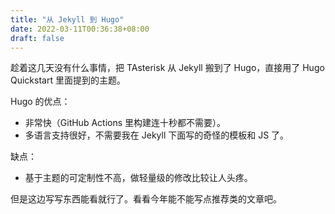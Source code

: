 ```yaml
---
title: "从 Jekyll 到 Hugo"
date: 2022-03-11T00:36:38+08:00
draft: false
---
```


趁着这几天没有什么事情，把 TAsterisk 从 Jekyll 搬到了 Hugo，直接用了 Hugo Quickstart 里面提到的主题。

<!--more-->

Hugo 的优点：

- 非常快（GitHub Actions 里构建连十秒都不需要）。
- 多语言支持很好，不需要我在 Jekyll 下面写的奇怪的模板和 JS 了。

缺点：

- 基于主题的可定制性不高，做轻量级的修改比较让人头疼。

但是这边写写东西能看就行了。看看今年能不能写点推荐类的文章吧。
